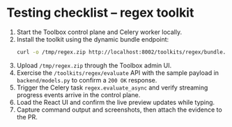 # Testing checklist – regex toolkit

1. Start the Toolbox control plane and Celery worker locally.
2. Install the toolkit using the dynamic bundle endpoint:
   ```bash
   curl -o /tmp/regex.zip http://localhost:8002/toolkits/regex/bundle.zip
   ```
3. Upload `/tmp/regex.zip` through the Toolbox admin UI.
4. Exercise the `/toolkits/regex/evaluate` API with the sample payload in
   `backend/models.py` to confirm a `200 OK` response.
5. Trigger the Celery task `regex.evaluate_async` and verify streaming progress
   events arrive in the control plane.
6. Load the React UI and confirm the live preview updates while typing.
7. Capture command output and screenshots, then attach the evidence to the PR.
